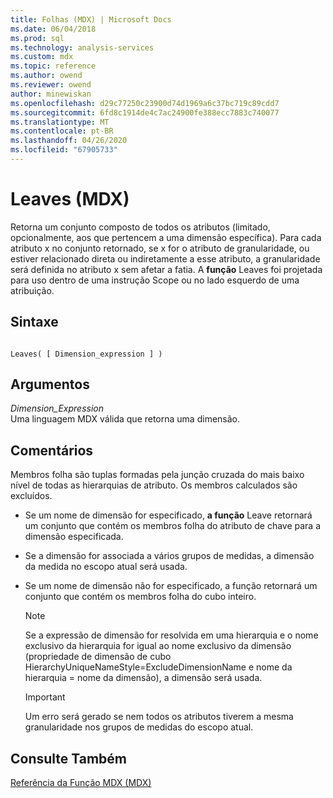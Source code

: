```yaml
---
title: Folhas (MDX) | Microsoft Docs
ms.date: 06/04/2018
ms.prod: sql
ms.technology: analysis-services
ms.custom: mdx
ms.topic: reference
ms.author: owend
ms.reviewer: owend
author: minewiskan
ms.openlocfilehash: d29c77250c23900d74d1969a6c37bc719c89cdd7
ms.sourcegitcommit: 6fd8c1914de4c7ac24900fe388ecc7883c740077
ms.translationtype: MT
ms.contentlocale: pt-BR
ms.lasthandoff: 04/26/2020
ms.locfileid: "67905733"
---
```

# <a name="leaves-mdx"></a>Leaves (MDX)


  Retorna um conjunto composto de todos os atributos (limitado, opcionalmente, aos que pertencem a uma dimensão específica). Para cada atributo x no conjunto retornado, se x for o atributo de granularidade, ou estiver relacionado direta ou indiretamente a esse atributo, a granularidade será definida no atributo x sem afetar a fatia. A **função** Leaves foi projetada para uso dentro de uma instrução Scope ou no lado esquerdo de uma atribuição.  
  
## <a name="syntax"></a>Sintaxe  
  
```  
  
Leaves( [ Dimension_expression ] )  
```  
  
## <a name="arguments"></a>Argumentos  
 *Dimension_Expression*  
 Uma linguagem MDX válida que retorna uma dimensão.  
  
## <a name="remarks"></a>Comentários  
 Membros folha são tuplas formadas pela junção cruzada do mais baixo nível de todas as hierarquias de atributo. Os membros calculados são excluídos.  
  
-   Se um nome de dimensão for especificado, **a função** Leave retornará um conjunto que contém os membros folha do atributo de chave para a dimensão especificada.  
  
-   Se a dimensão for associada a vários grupos de medidas, a dimensão da medida no escopo atual será usada.  
  
-   Se um nome de dimensão não for especificado, a função retornará um conjunto que contém os membros folha do cubo inteiro.  
  
    > [!NOTE]  
    >  Se a expressão de dimensão for resolvida em uma hierarquia e o nome exclusivo da hierarquia for igual ao nome exclusivo da dimensão (propriedade de dimensão de cubo HierarchyUniqueNameStyle=ExcludeDimensionName e nome da hierarquia = nome da dimensão), a dimensão será usada.  
  
    > [!IMPORTANT]  
    >  Um erro será gerado se nem todos os atributos tiverem a mesma granularidade nos grupos de medidas do escopo atual.  
  
## <a name="see-also"></a>Consulte Também  
 [Referência da Função MDX &#40;MDX&#41;](../mdx/mdx-function-reference-mdx.md)  
  
  

